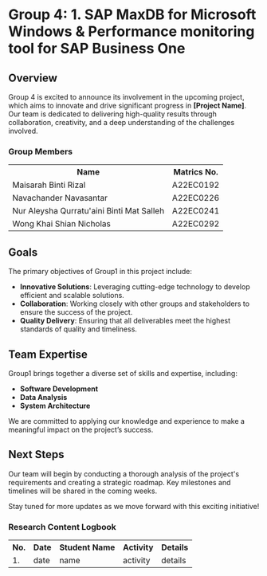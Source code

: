 # Group 4: 1. SAP MaxDB for Microsoft Windows & Performance monitoring tool for SAP Business One

## Overview
Group 4 is excited to announce its involvement in the upcoming project, which aims to innovate and drive significant progress in **[Project Name]**. Our team is dedicated to delivering high-quality results through collaboration, creativity, and a deep understanding of the challenges involved.

<div class="group-section">
    <h3>Group Members</h3>
    <table>
        <tr>
            <th>Name</th>
            <th>Matrics No.</th>
        </tr>
        <tr>
            <td>Maisarah Binti Rizal</td>
            <td>A22EC0192</td>
        </tr>
        <tr>
              <td>Navachander Navasantar</td>
              <td>A22EC0226</td>
          </tr>
        <tr>
              <td>Nur Aleysha Qurratu'aini Binti Mat Salleh</td>
              <td>A22EC0241</td>
          </tr>
        <tr>
              <td>Wong Khai Shian Nicholas</td>
              <td>A22EC0292</td>
          </tr>
    </table>
</div>

## Goals
The primary objectives of Group1 in this project include:
- **Innovative Solutions**: Leveraging cutting-edge technology to develop efficient and scalable solutions.
- **Collaboration**: Working closely with other groups and stakeholders to ensure the success of the project.
- **Quality Delivery**: Ensuring that all deliverables meet the highest standards of quality and timeliness.

## Team Expertise
Group1 brings together a diverse set of skills and expertise, including:
- **Software Development**
- **Data Analysis**
- **System Architecture**

We are committed to applying our knowledge and experience to make a meaningful impact on the project’s success.

## Next Steps
Our team will begin by conducting a thorough analysis of the project's requirements and creating a strategic roadmap. Key milestones and timelines will be shared in the coming weeks.

Stay tuned for more updates as we move forward with this exciting initiative!




<div class="logbook-section">
    <h3>Research Content Logbook</h3>
    <table>
        <tr>
            <th>No.</th>
            <th>Date</th>
            <th>Student Name</th>
            <th>Activity</th>
            <th>Details</th>
        </tr>
        <tr>
            <td>1.</td>
            <td>date</td>
            <td>name</td>
            <td>activity</td>
            <td>details</td>
        </tr>
    </table>
</div>

</body>


